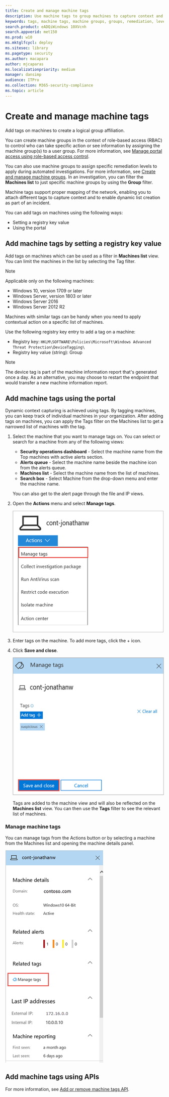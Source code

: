 ```yaml
---
title: Create and manage machine tags
description: Use machine tags to group machines to capture context and enable dynamic list creation as part of an incident
keywords: tags, machine tags, machine groups, groups, remediation, level, rules, aad group, role, assign, rank
search.product: eADQiWindows 10XVcnh
search.appverid: met150
ms.prod: w10
ms.mktglfcycl: deploy
ms.sitesec: library
ms.pagetype: security
ms.author: macapara
author: mjcaparas
ms.localizationpriority: medium
manager: dansimp
audience: ITPro
ms.collection: M365-security-compliance 
ms.topic: article
---
```


# Create and manage machine tags

Add tags on machines to create a logical group affiliation.

You can create machine groups in the context of role-based access (RBAC) to control who can take specific action or see information by assigning the machine group(s) to a user group. For more information, see [Manage portal access using role-based access control](rbac-windows-defender-advanced-threat-protection.md).

You can also use machine groups to assign specific remediation levels to apply during automated investigations. For more information, see [Create and manage machine groups](machine-groups-windows-defender-advanced-threat-protection.md). In an investigation, you can filter the **Machines list** to just specific machine groups by using the **Group** filter.

Machine tags support proper mapping of the network, enabling you to attach different tags to capture context and to enable dynamic list creation as part of an incident.

You can add tags on machines using the following ways:

- Setting a registry key value
- Using the portal

## Add machine tags by setting a registry key value

Add tags on machines which can be used as a filter in **Machines list** view. You can limit the machines in the list by selecting the Tag filter.

>[!NOTE]
> Applicable only on the following machines:
>- Windows 10, version 1709 or later
>- Windows Server, version 1803 or later
>- Windows Server 2016
>- Windows Server 2012 R2

Machines with similar tags can be handy when you need to apply contextual action on a specific list of machines.

Use the following registry key entry to add a tag on a machine:

- Registry key: `HKLM\SOFTWARE\Policies\Microsoft\Windows Advanced Threat Protection\DeviceTagging\`
- Registry key value (string): Group

>[!NOTE]
>The device tag is part of the machine information report that's generated once a day. As an alternative, you may choose to restart the endpoint that would transfer a new machine information report.

## Add machine tags  using the portal

Dynamic context capturing is achieved using tags. By tagging machines, you can keep track of individual machines in your organization. After adding tags on machines, you can apply the Tags filter on the Machines list to get a narrowed list of machines with the tag.

1.	Select the machine that you want to manage tags on. You can select or search for a machine from any of the following views:

    -	**Security operations dashboard** - Select the machine name from the Top machines with active alerts section.
    -	**Alerts queue** - Select the machine name beside the machine icon from the alerts queue.
    -	**Machines list** - Select the machine name from the list of machines.
    -	**Search box** - Select Machine from the drop-down menu and enter the machine name.

    You can also get to the alert page through the file and IP views.

2.	Open the **Actions** menu and select **Manage tags**.

    ![Image of taking action to manage tags on a machine](images/atp-manage-tags.png)

3. Enter tags on the machine. To add more tags, click the + icon.
4. Click **Save and close**. 

    ![Image of adding tags on a machine](images/atp-save-tag.png)

    Tags are added to the machine view and will also be reflected on the **Machines list** view. You can then use the **Tags** filter to see the relevant list of machines.

### Manage machine tags
You can manage tags from the Actions button or by selecting a machine from the Machines list and opening the machine details panel. 

![Image of adding tags on a machine](images/atp-tag-management.png)

## Add machine tags using APIs
For more information, see [Add or remove machine tags API](add-or-remove-machine-tags-windows-defender-advanced-threat-protection-new.md).




